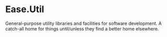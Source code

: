 # Ease.Util
General-purpose utility libraries and facilities for software development. A catch-all home for things until/unless they find a better home elsewhere.
